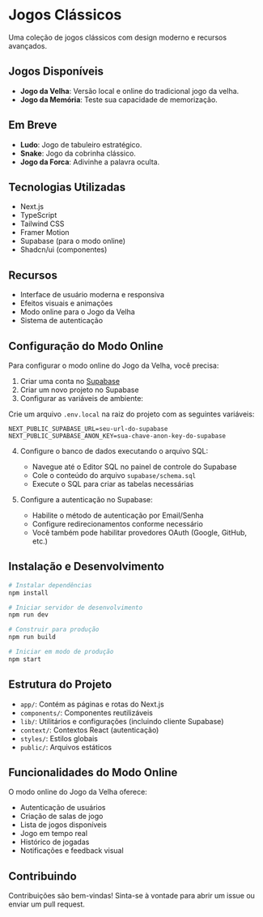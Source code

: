 # Jogos Clássicos

Uma coleção de jogos clássicos com design moderno e recursos avançados.

## Jogos Disponíveis

- **Jogo da Velha**: Versão local e online do tradicional jogo da velha.
- **Jogo da Memória**: Teste sua capacidade de memorização.

## Em Breve

- **Ludo**: Jogo de tabuleiro estratégico.
- **Snake**: Jogo da cobrinha clássico.
- **Jogo da Forca**: Adivinhe a palavra oculta.

## Tecnologias Utilizadas

- Next.js
- TypeScript
- Tailwind CSS
- Framer Motion
- Supabase (para o modo online)
- Shadcn/ui (componentes)

## Recursos

- Interface de usuário moderna e responsiva
- Efeitos visuais e animações
- Modo online para o Jogo da Velha
- Sistema de autenticação

## Configuração do Modo Online

Para configurar o modo online do Jogo da Velha, você precisa:

1. Criar uma conta no [Supabase](https://supabase.com/)
2. Criar um novo projeto no Supabase
3. Configurar as variáveis de ambiente:

Crie um arquivo `.env.local` na raiz do projeto com as seguintes variáveis:

```
NEXT_PUBLIC_SUPABASE_URL=seu-url-do-supabase
NEXT_PUBLIC_SUPABASE_ANON_KEY=sua-chave-anon-key-do-supabase
```

4. Configure o banco de dados executando o arquivo SQL:
   - Navegue até o Editor SQL no painel de controle do Supabase
   - Cole o conteúdo do arquivo `supabase/schema.sql`
   - Execute o SQL para criar as tabelas necessárias

5. Configure a autenticação no Supabase:
   - Habilite o método de autenticação por Email/Senha
   - Configure redirecionamentos conforme necessário
   - Você também pode habilitar provedores OAuth (Google, GitHub, etc.)

## Instalação e Desenvolvimento

```bash
# Instalar dependências
npm install

# Iniciar servidor de desenvolvimento
npm run dev

# Construir para produção
npm run build

# Iniciar em modo de produção
npm start
```

## Estrutura do Projeto

- `app/`: Contém as páginas e rotas do Next.js
- `components/`: Componentes reutilizáveis
- `lib/`: Utilitários e configurações (incluindo cliente Supabase)
- `context/`: Contextos React (autenticação)
- `styles/`: Estilos globais
- `public/`: Arquivos estáticos

## Funcionalidades do Modo Online

O modo online do Jogo da Velha oferece:

- Autenticação de usuários
- Criação de salas de jogo
- Lista de jogos disponíveis
- Jogo em tempo real
- Histórico de jogadas
- Notificações e feedback visual

## Contribuindo

Contribuições são bem-vindas! Sinta-se à vontade para abrir um issue ou enviar um pull request. 